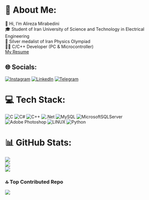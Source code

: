 # 💫 About Me:
👋 Hi, I’m Alireza Mirabedini<br>🎓 Student of Iran University of Science and Technology in Electrical Engineering<br>🥈 Silver medalist of Iran Physics Olympiad<br>🧑‍💻 C/C++ Developer (PC & Microcontroller)<br>[My Resume](https://drive.google.com/file/d/1VSLyhQA39jVUmg_syKuLEoMl8a0SRfEv/view?usp=sharing)


## 🌐 Socials:
[![Instagram](https://img.shields.io/badge/Instagram-%23E4405F.svg?logo=Instagram&logoColor=white)](https://instagram.com/mirabedini_alireza) [![LinkedIn](https://img.shields.io/badge/LinkedIn-%230077B5.svg?logo=linkedin&logoColor=white)](https://linkedin.com/in/seyed-alireza-mirabedini-796613274) [![Telegram](https://img.shields.io/badge/Telegram-2CA5E0?style=flat&logo=telegram&logoColor=white)](https://t.me/JVUXE)

# 💻 Tech Stack:
![C](https://img.shields.io/badge/c-%2300599C.svg?style=flat&logo=c&logoColor=white) ![C#](https://img.shields.io/badge/c%23-%23239120.svg?style=flat&logo=c-sharp&logoColor=white) ![C++](https://img.shields.io/badge/c++-%2300599C.svg?style=flat&logo=c%2B%2B&logoColor=white) ![.Net](https://img.shields.io/badge/.NET-5C2D91?style=flat&logo=.net&logoColor=white) ![MySQL](https://img.shields.io/badge/mysql-%2300f.svg?style=flat&logo=mysql&logoColor=white) ![MicrosoftSQLServer](https://img.shields.io/badge/Microsoft%20SQL%20Sever-CC2927?style=flat&logo=microsoft%20sql%20server&logoColor=white) ![Adobe Photoshop](https://img.shields.io/badge/adobephotoshop-%2331A8FF.svg?style=flat&logo=adobephotoshop&logoColor=white) ![LINUX](https://img.shields.io/badge/Linux-FCC624?style=flat&logo=linux&logoColor=black) ![Python](https://img.shields.io/badge/Python-14354C?style=flat&logo=python&logoColor=white)
# 📊 GitHub Stats:
![](https://github-readme-stats.vercel.app/api?username=salirezamir&theme=dark&hide_border=false&include_all_commits=false&count_private=false)<br/>
![](https://github-readme-streak-stats.herokuapp.com/?user=salirezamir&theme=dark&hide_border=false)<br/>
![](https://github-readme-stats.vercel.app/api/top-langs/?username=salirezamir&theme=dark&hide_border=false&include_all_commits=false&count_private=false&layout=compact)

### 🔝 Top Contributed Repo
![](https://github-contributor-stats.vercel.app/api?username=salirezamir&limit=5&theme=dark&combine_all_yearly_contributions=true)

<!-- Proudly created with GPRM ( https://gprm.itsvg.in ) -->
